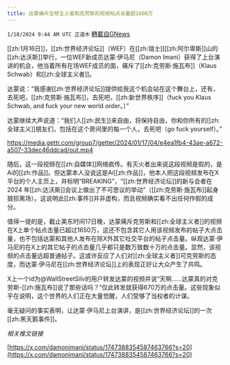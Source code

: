 ```yaml
---
title: 达蒙痛斥全球主义者和克劳斯的视频帖点击量超1600万
---
```

`1/18/2024 9:44 AM UTC 正道木` [轉載自GNews](https://gnews.org/articles/2231433)

[[zh:1月16日]]，[[zh:世界经济论坛]]（WEF）在[[zh:瑞士]][[zh:阿尔卑斯]]山的[[zh:达沃斯]]举行，一位WEF新成员达蒙·伊马尼（Damon Imani）获得了上台演讲的机会，他当着所有在场WEF成员的面，痛斥了[[zh:克劳斯·施瓦布]]（Klaus Schwab）和[[zh:全球主义者]]。

达蒙说：“我感谢[[zh:世界经济论坛]]提供给我这个机会站在这个舞台上，还有，去死吧，[[zh:克劳斯·施瓦布]]，去死吧，[[zh:新世界秩序]]（fuck you Klaus Schwab, and fuck your new world order。）”

达蒙继续大声说道：“我们人[[zh:民生]]来自由，将保持自由，你和你所有的[[zh:全球主义]]朋友们，包括在这个房间里的每一个人，去死吧（go fuck yourself）。”

https://media.gettr.com/group7/getter/2024/01/17/04/e4ea1fb4-43ae-a672-a507-33dec46ddcad/out.mp4

随后，这一段视频在[[zh:自媒体]]网络疯传。有灭火者出来说这段视频是假的，是Ai的[[zh:作品]]。但达蒙本人没说这是Ai[[zh:作品]]，他本人把这段视频发布在X平台的个人主页上，并标明“BREAKING”，“[[zh:世界经济论坛]]的新与会者在 2024 年[[zh:达沃斯]]会议上做出了不可思议的举动”（[[zh:克劳斯·施瓦布]]起身狼狈离场）。这说明此[[zh:事件]]并非虚构，而且视频确实看不出任何作假的成分。

值得一提的是，截止美东时间17日晚，达蒙痛斥克劳斯和[[zh:全球主义者]]的视频在X上单个帖点击量已超过1650万，这还不包含其它人用该视频发布的帖子大点击量，也不包括达蒙和其他人发布在除X外其它社交平台的帖子点击量。纵观达蒙·伊马尼的在X上的其它帖子的点击量几乎都只是数万致数十万的点击量。显然，该视频的点击量远超普通帖子。这或许反应了人们对[[zh:全球主义者]]可克劳斯的态度，而达蒙·伊马尼在[[zh:世界经济论坛]]上的表现正好让大众产生了共鸣。

X上一个id为@WallStreetSilv的用户转发达蒙的视频并说“天啊......达蒙真的对克劳斯\-[[zh:施瓦布]]说了那些话吗？”仅此转发就获得670万的点击量。这些现象似乎在说明，这个世界的人们正在大量觉醒，人们受够了当权者的计谋。

毫无疑问的事实表明，让达蒙·伊马尼上台演讲，是[[zh:世界经济论坛]]的一次[[zh:黑天鹅事件]]。

*相关推文链接*

[https://x.com/damonimani/status/1747388354587463766?s=20](https://x.com/damonimani/status/1747388354587463766?s=20)
